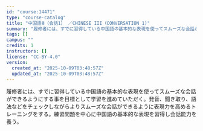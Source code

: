 ```yaml
---
id: "course:14471"
type: "course-catalog"
title: "中国語Ⅲ（会話1） ／CHINESE III（CONVERSATION 1)"
summary: "履修者には、すでに習得している中国語の基本的な表現を使ってスムーズな会話ができるようにする事を目標として学習を進めていただく。発音、聞き取り、語法などをチェックしながらよりスムーズな会話ができるように表現力を高めるトレーニングをする。練習問…"
tags: []
campus: ""
credits: 1
instructors: []
license: "CC-BY-4.0"
version:
  created_at: "2025-10-09T03:48:57Z"
  updated_at: "2025-10-09T03:48:57Z"
---
```

履修者には、すでに習得している中国語の基本的な表現を使ってスムーズな会話ができるようにする事を目標として学習を進めていただく。発音、聞き取り、語法などをチェックしながらよりスムーズな会話ができるように表現力を高めるトレーニングをする。練習問題を中心に中国語の基本的な表現を習得し会話能力を養う。
